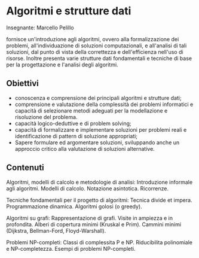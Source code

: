 # Algoritmi e strutture dati

Insegnante: Marcello Pelillo

fornisce un'introduzione agli algoritmi, ovvero alla formalizzazione dei problemi, all'individuazione di soluzioni computazionali, e all'analisi di tali soluzioni, dal punto di vista della correttezza e dell'efficienza nell'uso di risorse. 
Inoltre presenta varie strutture dati fondamentali e tecniche di base per la progettazione e l'analisi degli algoritmi.

## Obiettivi

- conoscenza e comprensione dei principali algoritmi e strutture dati;
- comprensione e valutazione della complessità dei problemi informatici e capacità di selezionare metodi adeguati per la modellazione e risoluzione del problema.
- capacità logico-deduttive e di problem solving;
- capacità di formalizzare e implementare soluzioni per problemi reali e identificazione di pattern di soluzione appropriati;
- Sapere formulare ed argomentare soluzioni, sviluppando anche un approccio critico alla valutazione di soluzioni alternative.

## Contenuti

Algoritmi, modelli di calcolo e metodologie di analisi: Introduzione informale agli algoritmi. Modelli di calcolo. Notazione asintotica. Ricorrenze.

Tecniche fondamentali per il progetto di algoritmi: Tecnica divide et impera. Programmazione dinamica. Algoritmi golosi (o greedy).

Algoritmi su grafi: Rappresentazione di grafi. Visite in ampiezza e in profondita. Alberi di copertura minimi (Kruskal e Prim). Cammini minimi (Dijkstra, Bellman-Ford, Floyd-Warshall).

Problemi NP-completi: Classi di complessita P e NP. Riducibilita polinomiale e NP-completezza. Esempi di problemi NP-completi.
